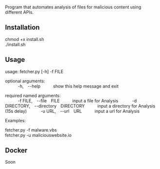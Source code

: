 Program that automates analysis of files for malicious content using different APIs.  

## Installation  
  
chmod +x install.sh  
./install.sh  

## Usage  

usage: fetcher.py [-h] -f FILE  
  
optional arguments:  
&emsp;&emsp;&emsp;-h,&emsp;--help&emsp;&emsp;&emsp;show this help message and exit  
  
required named arguments:  
&emsp;&emsp;&emsp;-f FILE,&emsp;--file&emsp;FILE&emsp;&emsp;&emsp;input a file for Analysis 
&emsp;&emsp;&emsp;-d DIRECTORY,&emsp;--directory&emsp;DIRECTORY&emsp;&emsp;&emsp;input a directory for Analysis (15s delay) 
&emsp;&emsp;&emsp;-u URL,&emsp;--url&emsp;URL&emsp;&emsp;&emsp;input a url for Analysis  
  
Examples:  
  
fetcher.py -f malware.vbs  
fetcher.py -u maliciouswebsite.io  

## Docker  
  
  Soon  
  
